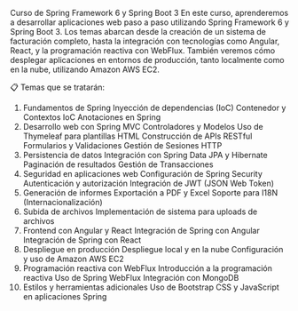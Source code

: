 Curso de Spring Framework 6 y Spring Boot 3
En este curso, aprenderemos a desarrollar aplicaciones web paso a paso utilizando Spring Framework 6 y Spring Boot 3. Los temas abarcan desde la creación de un sistema de facturación completo, hasta la integración con tecnologías como Angular, React, y la programación reactiva con WebFlux. También veremos cómo desplegar aplicaciones en entornos de producción, tanto localmente como en la nube, utilizando Amazon AWS EC2.

📋 Temas que se tratarán:
1. Fundamentos de Spring
Inyección de dependencias (IoC)
Contenedor y Contextos IoC
Anotaciones en Spring
2. Desarrollo web con Spring MVC
Controladores y Modelos
Uso de Thymeleaf para plantillas HTML
Construcción de APIs RESTful
Formularios y Validaciones
Gestión de Sesiones HTTP
3. Persistencia de datos
Integración con Spring Data JPA y Hibernate
Paginación de resultados
Gestión de Transacciones
4. Seguridad en aplicaciones web
Configuración de Spring Security
Autenticación y autorización
Integración de JWT (JSON Web Token)
5. Generación de informes
Exportación a PDF y Excel
Soporte para I18N (Internacionalización)
6. Subida de archivos
Implementación de sistema para uploads de archivos
7. Frontend con Angular y React
Integración de Spring con Angular
Integración de Spring con React
8. Despliegue en producción
Despliegue local y en la nube
Configuración y uso de Amazon AWS EC2
9. Programación reactiva con WebFlux
Introducción a la programación reactiva
Uso de Spring WebFlux
Integración con MongoDB
10. Estilos y herramientas adicionales
Uso de Bootstrap CSS y JavaScript en aplicaciones Spring
